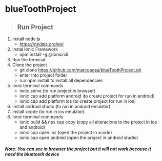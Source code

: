 # blueToothProject


> ## Run Project 

1. Install node js
    - https://nodejs.org/en/
2. Instal Ionic Framework 
    - npm install -g @ionic/cli
3. Run the terminal 
4. Clone the project 
    - git clone https://github.com/marcoagsa/blueToothProject.git
    - enter into project folder
    - run npm install to install all dependencies
5. Ionic terminal commands 
    - ionic serve (to run project in browser)
    - ionic cap add platform android (to create project for run in android)
    - ionic cap add platform ios (to create project for run in ios)
6. Install android studio (to run in android emulator)
7. Install xcode (to run in ios emulator)
8. Ionic terminal commands
    - ionic build && npx cap copy (copy all alteracions to the project in ios and android)
    - ionic cap open ios (open the project in xcode)
    - ionic cap open android (open the project in android studio)


##### Note: You can see in browser the project but it will not work because it need the bluetooth device
